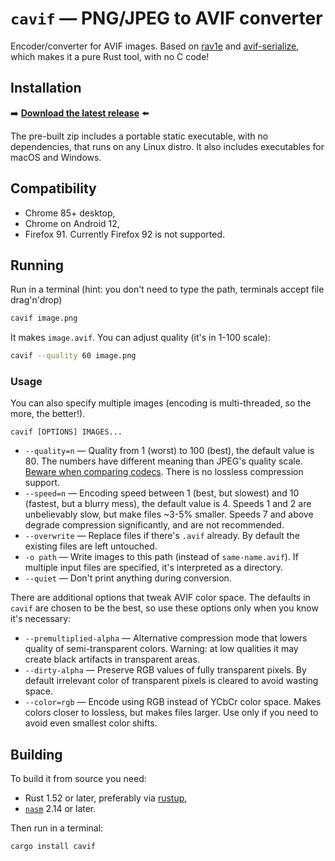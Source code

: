 # `cavif` — PNG/JPEG to AVIF converter

Encoder/converter for AVIF images. Based on [rav1e](//lib.rs/rav1e) and [avif-serialize](https://lib.rs/avif-serialize), which makes it a pure Rust tool, with no C code!

## Installation

➡️ **[Download the latest release](https://github.com/kornelski/cavif/releases)** ⬅️

The pre-built zip includes a portable static executable, with no dependencies, that runs on any Linux distro. It also includes executables for macOS and Windows.

## Compatibility

* Chrome 85+ desktop,
* Chrome on Android 12,
* Firefox 91. Currently Firefox 92 is not supported.

## Running

Run in a terminal (hint: you don't need to type the path, terminals accept file drag'n'drop)

```bash
cavif image.png
```

It makes `image.avif`. You can adjust quality (it's in 1-100 scale):

```bash
cavif --quality 60 image.png
```

### Usage

You can also specify multiple images (encoding is multi-threaded, so the more, the better!).

```text
cavif [OPTIONS] IMAGES...
```

 * `--quality=n` — Quality from 1 (worst) to 100 (best), the default value is 80. The numbers have different meaning than JPEG's quality scale. [Beware when comparing codecs](https://kornel.ski/faircomparison). There is no lossless compression support.
 * `--speed=n` — Encoding speed between 1 (best, but slowest) and 10 (fastest, but a blurry mess), the default value is 4. Speeds 1 and 2 are unbelievably slow, but make files ~3-5% smaller. Speeds 7 and above degrade compression significantly, and are not recommended.
 * `--overwrite` — Replace files if there's `.avif` already. By default the existing files are left untouched.
 * `-o path` — Write images to this path (instead of `same-name.avif`). If multiple input files are specified, it's interpreted as a directory.
 * `--quiet` — Don't print anything during conversion.

There are additional options that tweak AVIF color space. The defaults in `cavif` are chosen to be the best, so use these options only when you know it's necessary:

 * `--premultiplied-alpha` — Alternative compression mode that lowers quality of semi-transparent colors. Warning: at low qualities it may create black artifacts in transparent areas.
 * `--dirty-alpha` — Preserve RGB values of fully transparent pixels. By default irrelevant color of transparent pixels is cleared to avoid wasting space.
 * `--color=rgb` — Encode using RGB instead of YCbCr color space. Makes colors closer to lossless, but makes files larger. Use only if you need to avoid even smallest color shifts.


## Building

To build it from source you need:

* Rust 1.52 or later, preferably via [rustup](https://rustup.rs),
* [`nasm`](https://www.nasm.us/) 2.14 or later.

Then run in a terminal:

```bash
cargo install cavif
```
